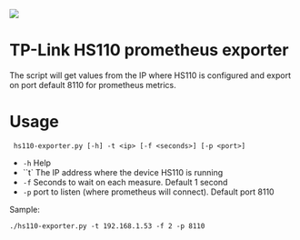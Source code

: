 ![](https://travis-ci.org/sdelrio/hs110-prometheus-exporter.svg?branch=master)

# TP-Link HS110 prometheus exporter

The script will get values from the IP where HS110 is configured and export on port default 8110 for prometheus metrics.

# Usage

```
 hs110-exporter.py [-h] -t <ip> [-f <seconds>] [-p <port>]
```

- `-h` Help
- ``t` The IP address where the device HS110 is running
- `-f` Seconds to wait on each measure. Default 1 second
- `-p` port to listen (where prometheus will connect). Default port 8110

Sample:

```
./hs110-exporter.py -t 192.168.1.53 -f 2 -p 8110
```

